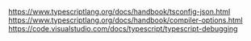 https://www.typescriptlang.org/docs/handbook/tsconfig-json.html
https://www.typescriptlang.org/docs/handbook/compiler-options.html
https://code.visualstudio.com/docs/typescript/typescript-debugging